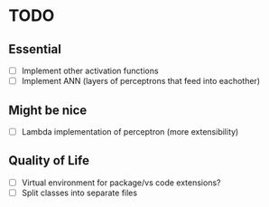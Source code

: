 # TODO

## Essential

- [ ] Implement other activation functions
- [ ] Implement ANN (layers of perceptrons that feed into eachother)

## Might be nice

- [ ] Lambda implementation of perceptron (more extensibility)

## Quality of Life

- [ ] Virtual environment for package/vs code extensions?
- [ ] Split classes into separate files
